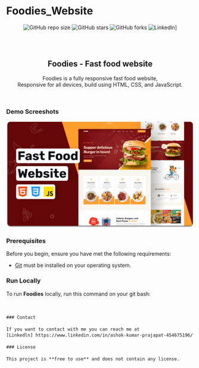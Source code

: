 # Foodies_Website
<div align="center">
  
  ![GitHub repo size](https://img.shields.io/github/repo-size/codewithsadee/Foodies)
  ![GitHub stars](https://img.shields.io/github/stars/codewithsadee/Foodies?style=social)
  ![GitHub forks](https://img.shields.io/github/forks/codewithsadee/Foodies?style=social)
  ![Linkedln](https://www.linkedin.com/in/ashok-kumar-prajapat-454675196/
)]
 

  <br />
  <br />

  <h2 align="center">Foodies - Fast food website</h2>

  Foodies is a fully responsive fast food website, <br />Responsive for all devices, build using HTML, CSS, and JavaScript.

 

</div>

<br />

### Demo Screeshots

![Foodies Desktop Demo](./readme-images/desktop.png "Desktop Demo")

### Prerequisites

Before you begin, ensure you have met the following requirements:

* [Git](https://git-scm.com/downloads "Download Git") must be installed on your operating system.

### Run Locally

To run **Foodies** locally, run this command on your git bash:

```


### Contact

If you want to contact with me you can reach me at 
[Linkedln] https://www.linkedin.com/in/ashok-kumar-prajapat-454675196/

### License

This project is **free to use** and does not contain any license.


